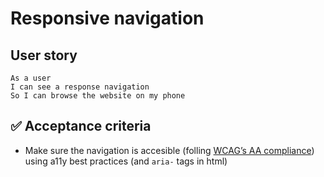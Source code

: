 # Responsive navigation

## User story

```
As a user
I can see a response navigation
So I can browse the website on my phone
```

## ✅ Acceptance criteria

- Make sure the navigation is accesible (folling [WCAG’s AA compliance](https://www.w3.org/WAI/standards-guidelines/wcag/)) using a11y best practices (and `aria-` tags in html)
